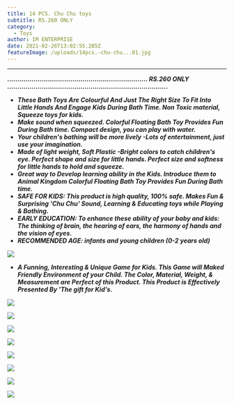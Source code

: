 ```yaml
---
title: 14 PCS. Chu Chu toys
subtitle: RS.260 ONLY
category:
  - Toys
author: IM ENTERPRISE
date: 2021-02-26T13:02:55.285Z
featureImage: /uploads/14pcs.-chu-chu...01.jpg
---
```

 ** **  



***.....................................................................    RS.260 ONLY  ...............................................................................***





* ***These Bath Toys Are Colourful And Just The Right Size To Fit Into Little Hands And Engage Kids During Bath Time. Non Toxic material, Squeeze toys for kids.*** 
* ***Make sound when squeezed. Colorful Floating Bath Toy Provides Fun During Bath time. Compact design, you can play with water.*** 
* ***Your children's bathing will be more lively -Lots of entertainment, just use your imagination.***
* ***Made of light weight, Soft Plastic -Bright colors to catch children's eye. Perfect shape and size for little hands. Perfect size and softness for little hands to hold and squeeze.*** 
* ***Great way to Develop learning ability in the Kids. Introduce them to Animal Kingdom Colorful Floating Bath Toy Provides Fun During Bath time.*** 
* ***SAFE FOR KIDS: This product is high quality, 100% safe. Makes Fun & Surprising 'Chu Chu' Sound, Learning & Educating toys while Playing & Bathing.*** 
* ***EARLY EDUCATION: To enhance these ability of your baby and kids: The thinking of brain, the hearing of ears, the harmony of hands and the vision of eyes.*** 
* ***RECOMMENDED AGE: infants and young children (0-2 years old)***

![](/uploads/14pcs.-chu-chu...01.jpg)

* ***A Funning, Interesting & Unique Game for Kids. This Game will Maked Friendly Environment of your Child. The Color, Material, Weight, & Measurement are Perfect of this Product. This Product is Effectively Presented By 'The gift for Kid's.***

![](/uploads/14pcs.-chu-chu...02.jpg)

![](/uploads/14pcs.-chu-chu...03.jpg)

![](/uploads/14pcs.-chu-chu...04.jpg)

![](/uploads/14pcs.-chu-chu...05.jpg)

![](/uploads/14pcs.-chu-chu...06.jpg)

![](/uploads/14pcs.-chu-chu...07.jpg)

![](/uploads/14pcs.-chu-chu...08.jpg)

![](/uploads/14pcs.-chu-chu...09.jpg)